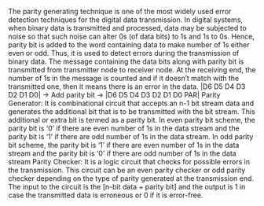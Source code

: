 The parity generating technique is one of the most widely used error
detection techniques for the digital data transmission. In digital systems, when binary data is
transmitted and processed, data may be subjected to noise so that such noise can alter 0s (of
data bits) to 1s and 1s to 0s. Hence, parity bit is added to the word containing data to make
number of 1s either even or odd. Thus, it is used to detect errors during the transmission of
binary data. The message containing the data bits along with parity bit is transmitted from
transmitter node to receiver node. At the receiving end, the number of 1s in the message is
counted and if it doesn’t match with the transmitted one, then it means there is an error in the
data.
|D6 D5 D4 D3 D2 D1 D0| → Add parity bit → |D6 D5 D4 D3 D2 D1 D0 PAR|
Parity Generator: It is combinational circuit that accepts an n-1 bit stream data and generates
the additional bit that is to be transmitted with the bit stream. This additional or extra bit is
termed as a parity bit. In even parity bit scheme, the parity bit is ‘0’ if there are even number of
1s in the data stream and the parity bit is ‘1’ if there are odd number of 1s in the data stream.
In odd parity bit scheme, the parity bit is ‘1’ if there are even number of 1s in the data stream
and the parity bit is ‘0’ if there are odd number of 1s in the data stream
Parity Checker: It is a logic circuit that checks for possible errors in the transmission. This
circuit can be an even parity checker or odd parity checker depending on the type of parity
generated at the transmission end. The input to the circuit is the [n-bit data + parity bit] and the
output is 1 in case the transmitted data is erroneous or 0 if it is error-free.
